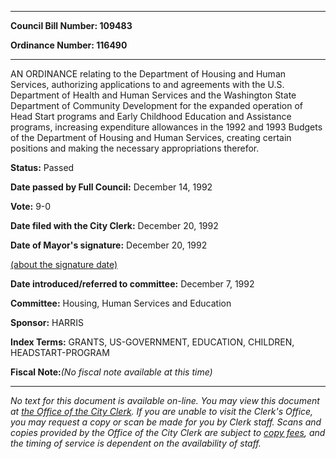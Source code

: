 

********

**Council Bill Number: 109483**
   
**Ordinance Number: 116490**
********

 AN ORDINANCE relating to the Department of Housing and Human Services, authorizing applications to and agreements with the U.S. Department of Health and Human Services and the Washington State Department of Community Development for the expanded operation of Head Start programs and Early Childhood Education and Assistance programs, increasing expenditure allowances in the 1992 and 1993 Budgets of the Department of Housing and Human Services, creating certain positions and making the necessary appropriations therefor.

**Status:** Passed
   
**Date passed by Full Council:** December 14, 1992
   
**Vote:** 9-0
   
**Date filed with the City Clerk:** December 20, 1992
   
**Date of Mayor's signature:** December 20, 1992
   
[(about the signature date)](/~public/approvaldate.htm)
   
   
   
**Date introduced/referred to committee:** December 7, 1992
   
**Committee:** Housing, Human Services and Education
   
**Sponsor:** HARRIS
   
   
**Index Terms:** GRANTS, US-GOVERNMENT, EDUCATION, CHILDREN, HEADSTART-PROGRAM

**Fiscal Note:**_(No fiscal note available at this time)_
********

_No text for this document is available on-line. You may view this document at [the Office of the City Clerk](http://www.seattle.gov/leg/clerk/contactUs.htm). If you are unable to visit the Clerk's Office, you may request a copy or scan be made for you by Clerk staff. Scans and copies provided by the Office of the City Clerk are subject to [copy fees](http://clerk.seattle.gov/~public/clerkfees.htm), and the timing of service is dependent on the availability of staff._

